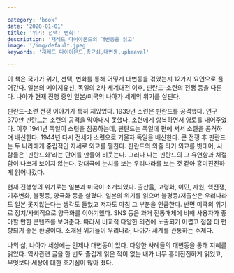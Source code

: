 ```yaml
---

category: 'book'
date: '2020-01-01'
title: '위기! 선택! 변화!'
description: '재레드 다이아몬드의 대변동을 읽고'
image: '/img/default.jpeg'
keywords: '재레드 다이아몬드,총균쇠,대변동,upheaval'

---
```


이 책은 국가가 위기, 선택, 변화를 통해 어떻게 대변동을 겪었는지 12가지 요인으로 풀어간다. 일본의 메이지유신, 독일의 2차 세계대전 이후, 핀란드-소련의 전쟁 등을 다룬다. 나아가 현재 진행 중인 일본/미국의 나아가 세계의 위기를 살핀다.

핀란드-소련 전쟁 이야기가 특히 재밌었다. 1939년 소련은 핀란드를 공격했다. 인구 370만 핀란드는 소련의 공격을 막아내지 못했다. 소련에게 항복하면서 영토를 내어주었다. 이후 1941년 독일이 소련을 침공하는데, 핀란드는 독일에 편에 서서 소련을 공격하며 배신한다. 1944년 다시 전세가 소련으로 기울자 독일을 배신한다. 큰 전쟁 후 핀란드는 두 나라에게 중립적인 자세로 외교를 펼친다. 핀란드의 외줄 타기 외교를 빗대어, 사람들은 '핀란드화'라는 단어를 만들어 비웃는다. 그러나 나는 핀란드의 그 유연함과 처절함이 나쁘게 보이지 않는다. 강대국에 눈치를 보는 우리나라를 보는 것 같아 흥미진진하게 읽어나갔다.

현재 진행형의 위기로는 일본과 미국이 소개되었다. 출산율, 고령화, 이민, 자원, 핵전쟁, 기후변화, 불평등, 양극화 등을 살폈다. 일본의 위기를 읽으며 불평등/저출산은 우리나라도 일본 못지않는다는 생각도 들었고 저자도 마침 그 부분을 언급한다. 반면 미국의 위기로 정치/사회적으로 양극화를 이야기했다. SNS 등은 과거 전통매체에 비해 사용자가 좋아할 만한 콘텐츠를 보여준다. 따라서 비교적 다양한 의견에 노출되기 어렵고 점점 더 편향되기 좋은 환경이다. 소개된  위기들이 우리나라, 나아가 세계를 관통하는 주제다.

나의 삶, 나아가 세상에는 언제나 대변동이 있다. 다양한 사례들의 대변동을 통해 지혜를 읽었다. 역사관련 글을 한 번도 즐겁게 읽은 적이 없는 내가 너무 흥미진진하게 읽었고, 무엇보다 세상에 대한 호기심이 많아 졌다.